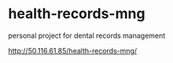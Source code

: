 health-records-mng
==================
personal project for dental records management

http://50.116.61.85/health-records-mng/